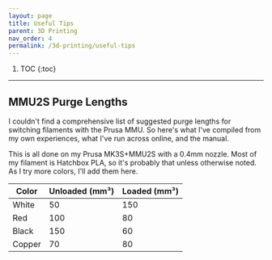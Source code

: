 ```yaml
---
layout: page
title: Useful Tips
parent: 3D Printing
nav_order: 4
permalink: /3d-printing/useful-tips
---
```


1. TOC
{:toc}

---

## MMU2S Purge Lengths

I couldn't find a comprehensive list of suggested purge lengths for switching filaments with the Prusa MMU. So here's what I've compiled from my own experiences, what I've run across online, and the manual.

This is all done on my Prusa MK3S+MMU2S with a 0.4mm nozzle. Most of my filament is Hatchbox PLA, so it's probably that unless otherwise noted. As I try more colors, I'll add them here.

| Color  | Unloaded (mm³) | Loaded (mm³) |
| ------ | -------------- | ------------ |
| White  | 50             | 150          |
| Red    | 100            | 80           |
| Black  | 150            | 60           |
| Copper | 70             | 80           |